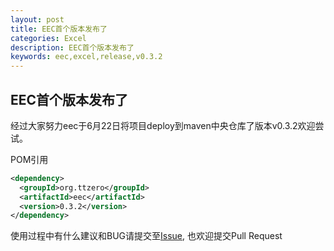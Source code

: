 ```yaml
---
layout: post
title: EEC首个版本发布了
categories: Excel
description: EEC首个版本发布了
keywords: eec,excel,release,v0.3.2
---
```


## EEC首个版本发布了

经过大家努力eec于6月22日将项目deploy到maven中央仓库了版本v0.3.2欢迎尝试。

POM引用
```xml
<dependency>
  <groupId>org.ttzero</groupId>
  <artifactId>eec</artifactId>
  <version>0.3.2</version>
</dependency>
```

使用过程中有什么建议和BUG请提交至[Issue](https://github.com/wangguanquan/eec/issues), 也欢迎提交Pull Request